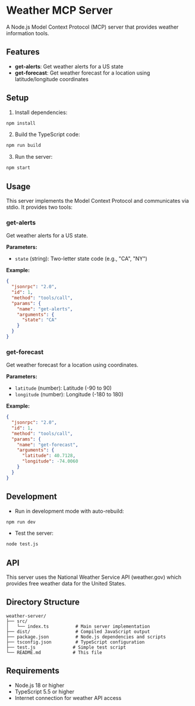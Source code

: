 # Weather MCP Server

A Node.js Model Context Protocol (MCP) server that provides weather information tools.

## Features

- **get-alerts**: Get weather alerts for a US state
- **get-forecast**: Get weather forecast for a location using latitude/longitude coordinates

## Setup

1. Install dependencies:
```bash
npm install
```

2. Build the TypeScript code:
```bash
npm run build
```

3. Run the server:
```bash
npm start
```

## Usage

This server implements the Model Context Protocol and communicates via stdio. It provides two tools:

### get-alerts
Get weather alerts for a US state.

**Parameters:**
- `state` (string): Two-letter state code (e.g., "CA", "NY")

**Example:**
```json
{
  "jsonrpc": "2.0",
  "id": 1,
  "method": "tools/call",
  "params": {
    "name": "get-alerts",
    "arguments": {
      "state": "CA"
    }
  }
}
```

### get-forecast
Get weather forecast for a location using coordinates.

**Parameters:**
- `latitude` (number): Latitude (-90 to 90)
- `longitude` (number): Longitude (-180 to 180)

**Example:**
```json
{
  "jsonrpc": "2.0",
  "id": 1,
  "method": "tools/call",
  "params": {
    "name": "get-forecast",
    "arguments": {
      "latitude": 40.7128,
      "longitude": -74.0060
    }
  }
}
```

## Development

- Run in development mode with auto-rebuild:
```bash
npm run dev
```

- Test the server:
```bash
node test.js
```

## API

This server uses the National Weather Service API (weather.gov) which provides free weather data for the United States.

## Directory Structure

```
weather-server/
├── src/
│   └── index.ts          # Main server implementation
├── dist/                 # Compiled JavaScript output
├── package.json          # Node.js dependencies and scripts
├── tsconfig.json         # TypeScript configuration
├── test.js              # Simple test script
└── README.md            # This file
```

## Requirements

- Node.js 18 or higher
- TypeScript 5.5 or higher
- Internet connection for weather API access
